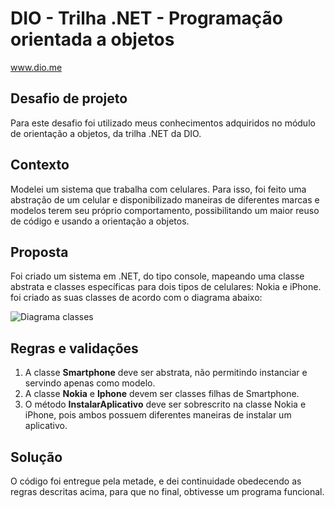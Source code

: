 # DIO - Trilha .NET - Programação orientada a objetos
www.dio.me

## Desafio de projeto
Para este desafio foi utilizado meus conhecimentos adquiridos no módulo de orientação a objetos, da trilha .NET da DIO.

## Contexto
Modelei um sistema que trabalha com celulares. Para isso, foi feito uma abstração de um celular e disponibilizado maneiras de diferentes marcas e modelos terem seu próprio comportamento, possibilitando um maior reuso de código e usando a orientação a objetos.

## Proposta
Foi criado um sistema em .NET, do tipo console, mapeando uma classe abstrata e classes específicas para dois tipos de celulares: Nokia e iPhone. 
foi criado as suas classes de acordo com o diagrama abaixo:

![Diagrama classes](Imagens/diagrama.png)

## Regras e validações
1. A classe **Smartphone** deve ser abstrata, não permitindo instanciar e servindo apenas como modelo.
2. A classe **Nokia** e **Iphone** devem ser classes filhas de Smartphone.
3. O método **InstalarAplicativo** deve ser sobrescrito na classe Nokia e iPhone, pois ambos possuem diferentes maneiras de instalar um aplicativo.

## Solução
O código foi entregue pela metade, e dei continuidade obedecendo as regras descritas acima, para que no final, obtivesse um programa funcional.
